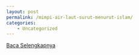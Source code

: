 ```yaml
---
layout: post
permalink: /mimpi-air-laut-surut-menurut-islam/
categories:
    - Uncategorized
---
```


[Baca Selengkapnya](/02)